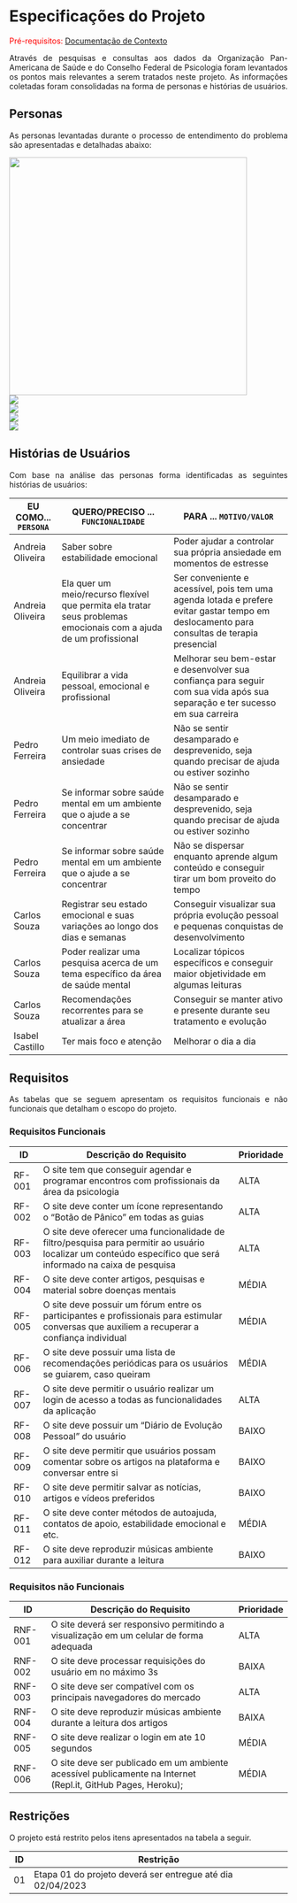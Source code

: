 # Especificações do Projeto

<span style="color:red">Pré-requisitos: <a href="1-Documentação de Contexto.md"> Documentação de Contexto</a></span>


<p Align="justify">Através de pesquisas e consultas aos dados da Organização Pan-Americana de Saúde e do Conselho Federal de Psicologia foram levantados os pontos mais relevantes a serem tratados neste projeto. As informações coletadas foram consolidadas na forma de personas e histórias de usuários.</p>



## Personas

<p Align="justify"> As personas levantadas durante o processo de entendimento do problema são apresentadas e detalhadas abaixo: </p>


<div>
  <img src="https://user-images.githubusercontent.com/127910122/229295954-37f27a57-cebd-4793-864d-8337c5d8c9be.jpeg" width="430">
 </div>
 
 <div>
 <img src="https://user-images.githubusercontent.com/127910122/229362015-f8298353-3a51-418a-a1cc-9212d2168b85.png">
 </div>

<div>
 <img src="https://user-images.githubusercontent.com/127910122/229360837-f0203939-d809-4eca-8cfa-b70d2dda37c2.png">
 </div>
 

<div>
 <img src="https://user-images.githubusercontent.com/127910122/229360873-942ad13c-d27e-4c69-be05-13061af306dc.png">
 </div>
 

 <div>
 <img src="https://user-images.githubusercontent.com/127910122/229360891-50d65682-c0ca-48db-b392-7a3489c98d32.png">
 </div>


## Histórias de Usuários

<p Align="justify">Com base na análise das personas forma identificadas as seguintes histórias de usuários: </p>

|EU COMO... `PERSONA`| QUERO/PRECISO ... `FUNCIONALIDADE` |PARA ... `MOTIVO/VALOR`                 |
|--------------------|------------------------------------|----------------------------------------|
|Andreia Oliveira | Saber sobre estabilidade emocional |Poder ajudar a controlar sua própria ansiedade em momentos de estresse|
|Andreia Oliveira | Ela quer um meio/recurso flexível que permita ela tratar seus problemas emocionais com a ajuda de um profissional | Ser conveniente e acessível, pois tem uma agenda lotada e prefere evitar gastar tempo em deslocamento para consultas de terapia presencial|
|Andreia Oliveira | Equilibrar a vida pessoal, emocional e profissional  | Melhorar seu bem-estar e desenvolver sua confiança para seguir com sua vida após sua separação e ter sucesso em sua carreira|
|Pedro Ferreira|Um meio imediato de controlar suas crises de ansiedade|Não se sentir desamparado e desprevenido, seja quando precisar de ajuda ou estiver sozinho|
|Pedro Ferreira| Se informar sobre saúde mental em um ambiente que o ajude a se concentrar |Não se sentir desamparado e desprevenido, seja quando precisar de ajuda ou estiver sozinho |
|Pedro Ferreira|Se informar sobre saúde mental em um ambiente que o ajude a se concentrar |Não se dispersar enquanto aprende algum conteúdo e conseguir tirar um bom proveito do tempo|
|Carlos Souza| Registrar seu estado emocional e suas variações ao longo dos dias e semanas |Conseguir visualizar sua própria evolução pessoal e pequenas conquistas de desenvolvimento|
|Carlos Souza|Poder realizar uma pesquisa acerca de um tema específico da área de saúde mental|Localizar tópicos específicos e conseguir maior objetividade em algumas leituras|
|Carlos Souza|Recomendações recorrentes para se atualizar a área|Conseguir se manter ativo e presente durante seu tratamento e evolução|
|Isabel Castillo|Ter mais foco e atenção|Melhorar o dia a dia|


## Requisitos

<p Align="justify"> As tabelas que se seguem apresentam os requisitos funcionais e não funcionais que detalham o escopo do projeto.</p>

### Requisitos Funcionais

|ID    | Descrição do Requisito  | Prioridade |
|------|-----------------------------------------|----|
|RF-001|O site tem que conseguir agendar e programar encontros com profissionais  da área da psicologia| ALTA | 
|RF-002|O site deve conter um ícone representando o “Botão de Pânico” em todas as guias| ALTA |
|RF-003|O site deve oferecer uma funcionalidade de filtro/pesquisa para permitir ao usuário localizar um conteúdo específico que será informado na caixa de pesquisa| ALTA |
|RF-004|O site deve conter artigos, pesquisas e material sobre doenças mentais| MÉDIA |
|RF-005|O site deve possuir um fórum entre os participantes e profissionais para estimular conversas que auxiliem a recuperar a confiança individual| MÉDIA |
|RF-006|O site deve possuir uma lista de recomendações periódicas para os usuários se guiarem, caso queiram |MÉDIA|
|RF-007|O site deve permitir o usuário realizar um login de acesso a todas as funcionalidades da aplicação| ALTA |
|RF-008|O site deve possuir um “Diário de Evolução Pessoal” do usuário |BAIXO|
|RF-009|O site deve permitir que usuários possam comentar sobre os artigos na plataforma e conversar entre si|BAIXO|
|RF-010|O site deve permitir salvar as notícias, artigos e vídeos preferidos|BAIXO|
|RF-011|O site deve conter métodos de autoajuda, contatos de apoio, estabilidade emocional e etc. |MÉDIA|
|RF-012|O site deve reproduzir músicas ambiente para auxiliar durante a leitura | BAIXO |

### Requisitos não Funcionais

|ID     | Descrição do Requisito  |Prioridade |
|-------|-------------------------|----|
|RNF-001| O site deverá ser responsivo permitindo a visualização em um celular de forma adequada | ALTA | 
|RNF-002| O site deve processar requisições do usuário em no máximo 3s |  BAIXA | 
|RNF-003| O site deve ser compatível com os principais navegadores do mercado| ALTA  |
|RNF-004| O site deve reproduzir músicas ambiente durante a leitura dos artigos | BAIXA  |
|RNF-005| O site deve realizar o login em ate 10 segundos | MÉDIA  |
|RNF-006| O site deve ser publicado em um ambiente acessível publicamente na Internet (Repl.it, GitHub Pages, Heroku); | MÉDIA  |

## Restrições

<p Align="justify"> O projeto está restrito pelos itens apresentados na tabela a seguir. </P>

|ID| Restrição                                             |
|--|-------------------------------------------------------|
|01| Etapa 01 do projeto deverá ser entregue até dia 02/04/2023 |



